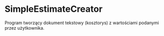 # SimpleEstimateCreator

Program tworzący dokument tekstowy (kosztorys) z wartościami podanymi przez użytkownika.
